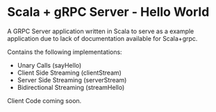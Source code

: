 # Scala + gRPC Server - Hello World

A GRPC Server application written in Scala to serve as a example application due to lack of documentation available for Scala+grpc.

Contains the following implementations:
 - Unary Calls (sayHello)
 - Client Side Streaming (clientStream)
 - Server Side Streaming (serverStream)
 - Bidirectional Streaming (streamHello)

Client Code coming soon.
